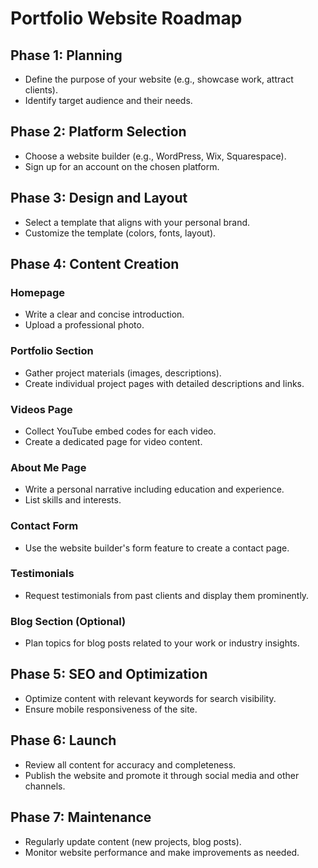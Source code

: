 # Portfolio Website Roadmap

## Phase 1: Planning
- Define the purpose of your website (e.g., showcase work, attract clients).
- Identify target audience and their needs.

## Phase 2: Platform Selection
- Choose a website builder (e.g., WordPress, Wix, Squarespace).
- Sign up for an account on the chosen platform.

## Phase 3: Design and Layout
- Select a template that aligns with your personal brand.
- Customize the template (colors, fonts, layout).

## Phase 4: Content Creation
### Homepage
- Write a clear and concise introduction.
- Upload a professional photo.

### Portfolio Section
- Gather project materials (images, descriptions).
- Create individual project pages with detailed descriptions and links.

### Videos Page
- Collect YouTube embed codes for each video.
- Create a dedicated page for video content.

### About Me Page
- Write a personal narrative including education and experience.
- List skills and interests.

### Contact Form
- Use the website builder's form feature to create a contact page.

### Testimonials
- Request testimonials from past clients and display them prominently.

### Blog Section (Optional)
- Plan topics for blog posts related to your work or industry insights.

## Phase 5: SEO and Optimization
- Optimize content with relevant keywords for search visibility.
- Ensure mobile responsiveness of the site.

## Phase 6: Launch
- Review all content for accuracy and completeness.
- Publish the website and promote it through social media and other channels.

## Phase 7: Maintenance
- Regularly update content (new projects, blog posts).
- Monitor website performance and make improvements as needed.